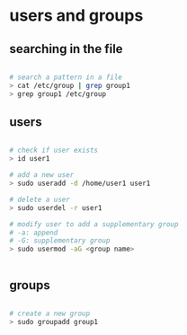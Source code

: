 # users and groups

## searching in the file

```bash

# search a pattern in a file
> cat /etc/group | grep group1
> grep group1 /etc/group

```

## users

```bash

# check if user exists
> id user1

# add a new user
> sudo useradd -d /home/user1 user1

# delete a user
> sudo userdel -r user1

# modify user to add a supplementary group
# -a: append
# -G: supplementary group
> sudo usermod -aG <group name>



```

## groups

```bash

# create a new group
> sudo groupadd group1

```
